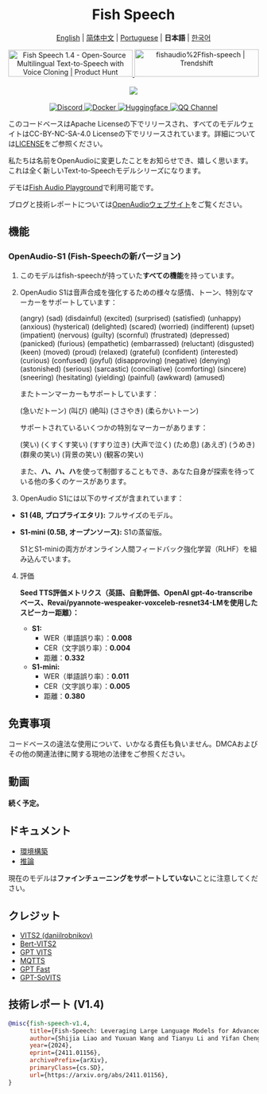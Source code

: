 <div align="center">
<h1>Fish Speech</h1>

[English](../README.md) | [简体中文](README.zh.md) | [Portuguese](README.pt-BR.md) | **日本語** | [한국어](README.ko.md) <br>

<a href="https://www.producthunt.com/posts/fish-speech-1-4?embed=true&utm_source=badge-featured&utm_medium=badge&utm_souce=badge-fish&#0045;speech&#0045;1&#0045;4" target="_blank">
    <img src="https://api.producthunt.com/widgets/embed-image/v1/featured.svg?post_id=488440&theme=light" alt="Fish&#0032;Speech&#0032;1&#0046;4 - Open&#0045;Source&#0032;Multilingual&#0032;Text&#0045;to&#0045;Speech&#0032;with&#0032;Voice&#0032;Cloning | Product Hunt" style="width: 250px; height: 54px;" width="250" height="54" />
</a>
<a href="https://trendshift.io/repositories/7014" target="_blank">
    <img src="https://trendshift.io/api/badge/repositories/7014" alt="fishaudio%2Ffish-speech | Trendshift" style="width: 250px; height: 55px;" width="250" height="55"/>
</a>
<br>
</div>
<br>

<div align="center">
    <img src="https://count.getloli.com/get/@fish-speech?theme=asoul" /><br>
</div>

<br>

<div align="center">
    <a target="_blank" href="https://discord.gg/Es5qTB9BcN">
        <img alt="Discord" src="https://img.shields.io/discord/1214047546020728892?color=%23738ADB&label=Discord&logo=discord&logoColor=white&style=flat-square"/>
    </a>
    <a target="_blank" href="https://hub.docker.com/r/fishaudio/fish-speech">
        <img alt="Docker" src="https://img.shields.io/docker/pulls/fishaudio/fish-speech?style=flat-square&logo=docker"/>
    </a>
    <a target="_blank" href="https://huggingface.co/spaces/fishaudio/fish-speech-1">
        <img alt="Huggingface" src="https://img.shields.io/badge/🤗%20-space%20demo-yellow"/>
    </a>
    <a target="_blank" href="https://pd.qq.com/s/bwxia254o">
      <img alt="QQ Channel" src="https://img.shields.io/badge/QQ-blue?logo=tencentqq">
    </a>
</div>

このコードベースはApache Licenseの下でリリースされ、すべてのモデルウェイトはCC-BY-NC-SA-4.0 Licenseの下でリリースされています。詳細については[LICENSE](../LICENSE)をご参照ください。

私たちは名前をOpenAudioに変更したことをお知らせでき、嬉しく思います。これは全く新しいText-to-Speechモデルシリーズになります。

デモは[Fish Audio Playground](https://fish.audio)で利用可能です。

ブログと技術レポートについては[OpenAudioウェブサイト](https://openaudio.com)をご覧ください。

## 機能
### OpenAudio-S1 (Fish-Speechの新バージョン)

1. このモデルはfish-speechが持っていた**すべての機能**を持っています。

2. OpenAudio S1は音声合成を強化するための様々な感情、トーン、特別なマーカーをサポートしています：
   
      (angry) (sad) (disdainful) (excited) (surprised) (satisfied) (unhappy) (anxious) (hysterical) (delighted) (scared) (worried) (indifferent) (upset) (impatient) (nervous) (guilty) (scornful) (frustrated) (depressed) (panicked) (furious) (empathetic) (embarrassed) (reluctant) (disgusted) (keen) (moved) (proud) (relaxed) (grateful) (confident) (interested) (curious) (confused) (joyful) (disapproving) (negative) (denying) (astonished) (serious) (sarcastic) (conciliative) (comforting) (sincere) (sneering) (hesitating) (yielding) (painful) (awkward) (amused)

   またトーンマーカーもサポートしています：

   (急いだトーン) (叫び) (絶叫) (ささやき) (柔らかいトーン)

    サポートされているいくつかの特別なマーカーがあります：

    (笑い) (くすくす笑い) (すすり泣き) (大声で泣く) (ため息) (あえぎ) (うめき) (群衆の笑い) (背景の笑い) (観客の笑い)

    また、**ハ、ハ、ハ**を使って制御することもでき、あなた自身が探索を待っている他の多くのケースがあります。

3. OpenAudio S1には以下のサイズが含まれています：
-   **S1 (4B, プロプライエタリ):** フルサイズのモデル。
-   **S1-mini (0.5B, オープンソース):** S1の蒸留版。

    S1とS1-miniの両方がオンライン人間フィードバック強化学習（RLHF）を組み込んでいます。

4. 評価

    **Seed TTS評価メトリクス（英語、自動評価、OpenAI gpt-4o-transcribeベース、Revai/pyannote-wespeaker-voxceleb-resnet34-LMを使用したスピーカー距離）：**

    -   **S1:**
        -   WER（単語誤り率）：**0.008**
        -   CER（文字誤り率）：**0.004**
        -   距離：**0.332**
    -   **S1-mini:**
        -   WER（単語誤り率）：**0.011**
        -   CER（文字誤り率）：**0.005**
        -   距離：**0.380**
    

## 免責事項

コードベースの違法な使用について、いかなる責任も負いません。DMCAおよびその他の関連法律に関する現地の法律をご参照ください。

## 動画

#### 続く予定。

## ドキュメント

- [環境構築](en/install.md)
- [推論](en/inference.md)

現在のモデルは**ファインチューニングをサポートしていない**ことに注意してください。

## クレジット

- [VITS2 (daniilrobnikov)](https://github.com/daniilrobnikov/vits2)
- [Bert-VITS2](https://github.com/fishaudio/Bert-VITS2)
- [GPT VITS](https://github.com/innnky/gpt-vits)
- [MQTTS](https://github.com/b04901014/MQTTS)
- [GPT Fast](https://github.com/pytorch-labs/gpt-fast)
- [GPT-SoVITS](https://github.com/RVC-Boss/GPT-SoVITS)

## 技術レポート (V1.4)
```bibtex
@misc{fish-speech-v1.4,
      title={Fish-Speech: Leveraging Large Language Models for Advanced Multilingual Text-to-Speech Synthesis},
      author={Shijia Liao and Yuxuan Wang and Tianyu Li and Yifan Cheng and Ruoyi Zhang and Rongzhi Zhou and Yijin Xing},
      year={2024},
      eprint={2411.01156},
      archivePrefix={arXiv},
      primaryClass={cs.SD},
      url={https://arxiv.org/abs/2411.01156},
}
```
